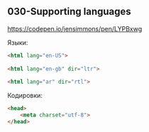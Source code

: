 ## 030-Supporting languages

https://codepen.io/jensimmons/pen/LYPBxwg

Языки:

```html
<html lang="en-US">
 
<html lang="en-gb" dir="ltr">  
  
<html lang="ar" dir="rtl">
```

Кодировки:

```html
<head>
    <meta charset="utf-8">
</head>
```

##